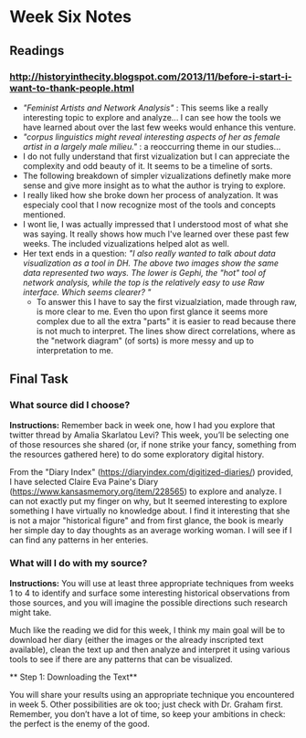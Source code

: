 # Week Six Notes

## Readings

### http://historyinthecity.blogspot.com/2013/11/before-i-start-i-want-to-thank-people.html
- *"Feminist Artists and Network Analysis"* : This seems like a really interesting topic to explore and analyze... I can see how the tools we have learned about over the last few weeks would enhance this venture.
- *"corpus linguistics might reveal interesting aspects of her as female artist in a largely male milieu."* : a reoccurring theme in our studies...
- I do not fully understand that first vizualization but I can appreciate the complexity and odd beauty of it. It seems to be a timeline of sorts. 
- The following breakdown of simpler vizualizations definetly make more sense and give more insight as to what the author is trying to explore.
- I really liked how she broke down her process of analyzation. It was especialy cool that I now recognize most of the tools and concepts mentioned.
- I wont lie, I was actually impressed that I understood most of what she was saying. It really shows how much I've learned over these past few weeks. The included vizualizations helped alot as well.
- Her text ends in a question: *"I also really wanted to talk about data visualization as a tool in DH.  The above two images show the same data represented two ways.  The lower is Gephi, the "hot" tool of network analysis, while the top is the relatively easy to use Raw interface.  Which seems clearer? "*
    - To answer this I have to say the first vizualziation, made through raw, is more clear to me. Even tho upon first glance it seems more complex due to all the extra "parts" it is easier to read because there is not much to interpret. The lines show direct correlations, where as the "network diagram" (of sorts) is more messy and up to interpretation to me.
    
## Final Task

### What source did I choose?

**Instructions:** Remember back in week one, how I had you explore that twitter thread by Amalia Skarlatou Levi? This week, you’ll be selecting one of those resources she shared (or, if none strike your fancy, something from the resources gathered here) to do some exploratory digital history.

From the "Diary Index" (https://diaryindex.com/digitized-diaries/) provided, I have selected Claire Eva Paine's Diary (https://www.kansasmemory.org/item/228565) to explore and analyze. I can not exactly put my finger on why, but It seemed interesting to explore something I have virtually no knowledge about. I find it interesting that she is not a major "historical figure" and from first glance, the book is mearly her simple day to day thoughts as an average working woman. I will see if I can find any patterns in her enteries.

### What will I do with my source?

**Instructions:** You will use at least three appropriate techniques from weeks 1 to 4 to identify and surface some interesting historical observations from those sources, and you will imagine the possible directions such research might take.

Much like the reading we did for this week, I think my main goal will be to download her diary (either the images or the already inscripted text available), clean the text up and then analyze and interpret it using various tools to see if there are any patterns that can be visualized. 

** Step 1: Downloading the Text**

You will share your results using an appropriate technique you encountered in week 5. Other possibilities are ok too; just check with Dr. Graham first. Remember, you don’t have a lot of time, so keep your ambitions in check: the perfect is the enemy of the good.
